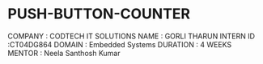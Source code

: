 # PUSH-BUTTON-COUNTER
COMPANY : CODTECH IT SOLUTIONS 
NAME : GORLI THARUN 
INTERN ID :CT04DG864
DOMAIN : Embedded Systems 
DURATION : 4 WEEKS MENTOR : Neela Santhosh Kumar
